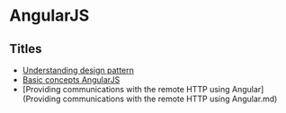 # AngularJS


## Titles

* [Understanding design pattern](understanding-design-pattern.md) 
* [Basic concepts AngularJS](basic-concepts-AngularJS.md) 
* [Providing communications with the remote HTTP using Angular](Providing communications with the remote HTTP using Angular.md) 
